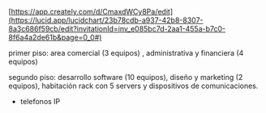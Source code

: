 [https://app.creately.com/d/CmaxdWCy8Pa/edit](https://lucid.app/lucidchart/23b78cdb-a937-42b8-8307-8a3c686f59cb/edit?invitationId=inv_e085bc7d-2aa1-455a-b7c0-8f6a4a2de61b&page=0_0#)

primer piso: area comercial (3 equipos) , administrativa y financiera (4 equipos)

segundo piso: desarrollo software (10 equipos), diseño y marketing (2 equipos), habitación rack con 5 servers y dispositivos de comunicaciones.

+ telefonos IP
